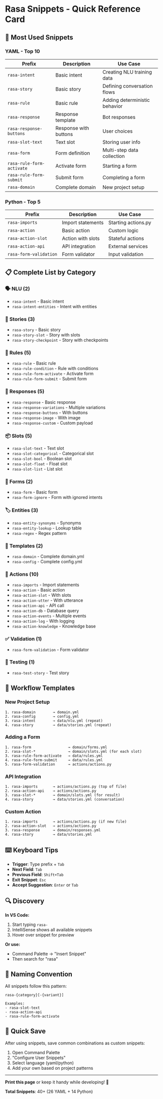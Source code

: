 # Rasa Snippets - Quick Reference Card

## 🎯 Most Used Snippets

### YAML - Top 10

| Prefix                    | Description           | Use Case                      |
| ------------------------- | --------------------- | ----------------------------- |
| `rasa-intent`             | Basic intent          | Creating NLU training data    |
| `rasa-story`              | Basic story           | Defining conversation flows   |
| `rasa-rule`               | Basic rule            | Adding deterministic behavior |
| `rasa-response`           | Response template     | Bot responses                 |
| `rasa-response-buttons`   | Response with buttons | User choices                  |
| `rasa-slot-text`          | Text slot             | Storing user info             |
| `rasa-form`               | Form definition       | Multi-step data collection    |
| `rasa-rule-form-activate` | Activate form         | Starting a form               |
| `rasa-rule-form-submit`   | Submit form           | Completing a form             |
| `rasa-domain`             | Complete domain       | New project setup             |

### Python - Top 5

| Prefix                 | Description       | Use Case            |
| ---------------------- | ----------------- | ------------------- |
| `rasa-imports`         | Import statements | Starting actions.py |
| `rasa-action`          | Basic action      | Custom logic        |
| `rasa-action-slot`     | Action with slots | Stateful actions    |
| `rasa-action-api`      | API integration   | External services   |
| `rasa-form-validation` | Form validator    | Input validation    |

## 📋 Complete List by Category

### 🗣️ NLU (2)

- `rasa-intent` - Basic intent
- `rasa-intent-entities` - Intent with entities

### 📖 Stories (3)

- `rasa-story` - Basic story
- `rasa-story-slot` - Story with slots
- `rasa-story-checkpoint` - Story with checkpoints

### 📏 Rules (5)

- `rasa-rule` - Basic rule
- `rasa-rule-condition` - Rule with conditions
- `rasa-rule-form-activate` - Activate form
- `rasa-rule-form-submit` - Submit form

### 💬 Responses (5)

- `rasa-response` - Basic response
- `rasa-response-variations` - Multiple variations
- `rasa-response-buttons` - With buttons
- `rasa-response-image` - With image
- `rasa-response-custom` - Custom payload

### 📦 Slots (5)

- `rasa-slot-text` - Text slot
- `rasa-slot-categorical` - Categorical slot
- `rasa-slot-bool` - Boolean slot
- `rasa-slot-float` - Float slot
- `rasa-slot-list` - List slot

### 📝 Forms (2)

- `rasa-form` - Basic form
- `rasa-form-ignore` - Form with ignored intents

### 🏷️ Entities (3)

- `rasa-entity-synonyms` - Synonyms
- `rasa-entity-lookup` - Lookup table
- `rasa-regex` - Regex pattern

### 📄 Templates (2)

- `rasa-domain` - Complete domain.yml
- `rasa-config` - Complete config.yml

### 🐍 Actions (10)

- `rasa-imports` - Import statements
- `rasa-action` - Basic action
- `rasa-action-slot` - With slots
- `rasa-action-utter` - With utterance
- `rasa-action-api` - API call
- `rasa-action-db` - Database query
- `rasa-action-events` - Multiple events
- `rasa-action-log` - With logging
- `rasa-action-knowledge` - Knowledge base

### ✅ Validation (1)

- `rasa-form-validation` - Form validator

### 🧪 Testing (1)

- `rasa-test-story` - Test story

## 🎨 Workflow Templates

### New Project Setup

```
1. rasa-domain        → domain.yml
2. rasa-config        → config.yml
3. rasa-intent        → data/nlu.yml (repeat)
4. rasa-story         → data/stories.yml (repeat)
```

### Adding a Form

```
1. rasa-form                 → domain/forms.yml
2. rasa-slot-*               → domain/slots.yml (for each slot)
3. rasa-rule-form-activate   → data/rules.yml
4. rasa-rule-form-submit     → data/rules.yml
5. rasa-form-validation      → actions/actions.py
```

### API Integration

```
1. rasa-imports       → actions/actions.py (top of file)
2. rasa-action-api    → actions/actions.py
3. rasa-slot-*        → domain/slots.yml (for result)
4. rasa-story         → data/stories.yml (conversation)
```

### Custom Action

```
1. rasa-imports       → actions/actions.py (if new file)
2. rasa-action-slot   → actions/actions.py
3. rasa-response      → domain/responses.yml
4. rasa-story         → data/stories.yml
```

## ⌨️ Keyboard Tips

- **Trigger**: Type prefix + `Tab`
- **Next Field**: `Tab`
- **Previous Field**: `Shift+Tab`
- **Exit Snippet**: `Esc`
- **Accept Suggestion**: `Enter` or `Tab`

## 🔍 Discovery

**In VS Code:**

1. Start typing `rasa-`
2. IntelliSense shows all available snippets
3. Hover over snippet for preview

**Or use:**

- Command Palette → "Insert Snippet"
- Then search for "rasa"

## 📏 Naming Convention

All snippets follow this pattern:

```
rasa-{category}[-{variant}]

Examples:
- rasa-slot-text
- rasa-action-api
- rasa-rule-form-activate
```

## 💾 Quick Save

After using snippets, save common combinations as custom snippets:

1. Open Command Palette
2. "Configure User Snippets"
3. Select language (yaml/python)
4. Add your own based on project patterns

---

**Print this page** or keep it handy while developing! 🚀

**Total Snippets**: 40+ (26 YAML + 14 Python)
